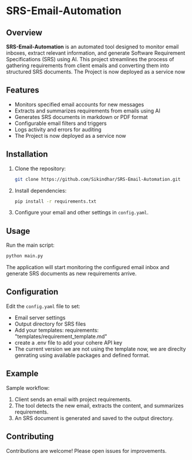 # SRS-Email-Automation

## Overview

**SRS-Email-Automation** is an automated tool designed to monitor email inboxes, extract relevant information, and generate Software Requirement Specifications (SRS) using AI. This project streamlines the process of gathering requirements from client emails and converting them into structured SRS documents.
The Project is now deployed as a service now

## Features

- Monitors specified email accounts for new messages
- Extracts and summarizes requirements from emails using AI
- Generates SRS documents in markdown or PDF format
- Configurable email filters and triggers
- Logs activity and errors for auditing
- The Project is now deployed as a service now
## Installation

1. Clone the repository:
    ```bash
    git clone https://github.com/Sikindhar/SRS-Email-Automation.git
    ```
2. Install dependencies:
    ```bash
    pip install -r requirements.txt
    ```
3. Configure your email and other settings in `config.yaml`.

## Usage

Run the main script:
```bash
python main.py
```
The application will start monitoring the configured email inbox and generate SRS documents as new requirements arrive.

## Configuration

Edit the `config.yaml` file to set:
- Email server settings
- Output directory for SRS files
- Add your templates:
  requirements: "templates/requirement_template.md"
- create a .env file to add your cohere API key
- The current version we are not using the template now, we are direclty genrating using available packages and defined format.

## Example

Sample workflow:
1. Client sends an email with project requirements.
2. The tool detects the new email, extracts the content, and summarizes requirements.
3. An SRS document is generated and saved to the output directory.

## Contributing

Contributions are welcome! Please open issues for improvements.




